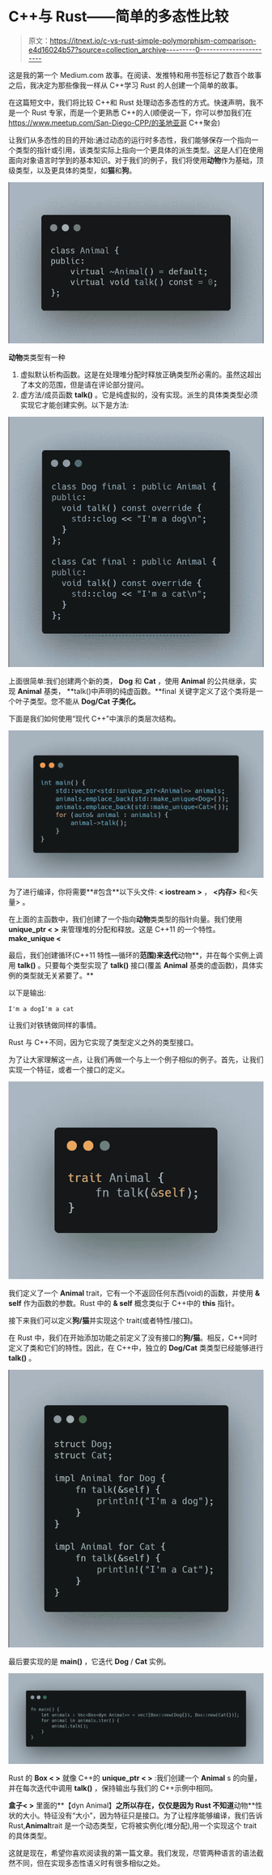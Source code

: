 # C++与 Rust——简单的多态性比较

> 原文：<https://itnext.io/c-vs-rust-simple-polymorphism-comparison-e4d16024b57?source=collection_archive---------0----------------------->

这是我的第一个 Medium.com 故事。在阅读、发推特和用书签标记了数百个故事之后，我决定为那些像我一样从 C++学习 Rust 的人创建一个简单的故事。

在这篇短文中，我们将比较 C++和 Rust 处理动态多态性的方式。快速声明，我不是一个 Rust 专家，而是一个更熟悉 C++的人(顺便说一下，你可以参加我们在 https://www.meetup.com/San-Diego-CPP/的圣地亚哥 C++聚会)

让我们从多态性的目的开始:通过动态的运行时多态性，我们能够保存一个指向一个类型的指针或引用，该类型实际上指向一个更具体的派生类型。这是人们在使用面向对象语言时学到的基本知识。对于我们的例子，我们将使用**动物**作为基础，顶级类型，以及更具体的类型，如**猫**和**狗**。

![](img/c87f84478884702bd46efad283406029.png)

**动物**类类型有一种

1.  虚拟默认析构函数。这是在处理堆分配时释放正确类型所必需的。虽然这超出了本文的范围，但是请在评论部分提问。
2.  虚方法/成员函数 **talk()** 。它是纯虚拟的，没有实现。派生的具体类类型必须实现它才能创建实例。以下是方法:

![](img/81435b2ab85ad6338a59d5672360a3a1.png)

上面很简单:我们创建两个新的类， **Dog** 和 **Cat** ，使用 **Animal** 的公共继承，实现 **Animal** 基类， **talk()中声明的纯虚函数。**final 关键字定义了这个类将是一个叶子类型。您不能从 **Dog/Cat 子类化。**

下面是我们如何使用“现代 C++”中演示的类层次结构。

![](img/b55e902e582ea3608b8d21697cc7e26f.png)

为了进行编译，你将需要**#包含**以下头文件: **< iostream >** ， **<内存>** 和<矢量> 。

在上面的主函数中，我们创建了一个指向**动物**类类型的指针向量。我们使用 **unique_ptr < >** 来管理堆的分配和释放。这是 C++11 的一个特性。 **make_unique <**

最后，我们创建循环(C++11 特性—循环的**范围)来迭代**动物**，并在每个实例上调用 **talk()** 。只要每个类型实现了 **talk()** 接口(覆盖 **Animal** 基类的虚函数)，具体实例的类型就无关紧要了。**

以下是输出:

```
I'm a dogI'm a cat
```

让我们对铁锈做同样的事情。

Rust 与 C++不同，因为它实现了类型定义之外的类型接口。

为了让大家理解这一点，让我们再做一个与上一个例子相似的例子。首先，让我们实现一个特征，或者一个接口的定义。

![](img/8441e23f89fec1a9cc9d8968d49264da.png)

我们定义了一个 **Animal** trait，它有一个不返回任何东西(void)的函数，并使用 **& self** 作为函数的参数。Rust 中的 **& self** 概念类似于 C++中的 **this** 指针。

接下来我们可以定义**狗/猫**并实现这个 trait(或者特性/接口)。

在 Rust 中，我们在开始添加功能之前定义了没有接口的**狗/猫**。相反，C++同时定义了类和它们的特性。因此，在 C++中，独立的 **Dog/Cat** 类类型已经能够进行 **talk()** 。

![](img/73a5e445f71775b415418e395332c56f.png)

最后要实现的是 **main()** ，它迭代 **Dog** / **Cat** 实例。

![](img/6f782621ef25a3beb634e0b60a9c82a3.png)

Rust 的 **Box < >** 就像 C++的 **unique_ptr < >** :我们创建一个 **Animal** s 的向量，并在每次迭代中调用 **talk()** ，保持输出与我们的 C++示例中相同。

**盒子< >** 里面的**【dyn Animal】**之所以存在，仅仅是因为 Rust 不知道**动物**性状的大小。特征没有“大小”，因为特征只是接口。为了让程序能够编译，我们告诉 Rust,**Animal**trait 是一个动态类型，它将被实例化(堆分配),用一个实现这个 trait 的具体类型。

这就是现在，希望你喜欢阅读我的第一篇文章。我们发现，尽管两种语言的语法截然不同，但在实现多态性语义时有很多相似之处。